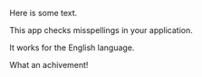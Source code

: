 Here is some text.

This app checks misspellings in your application.

It works for the English language.

What an achivement!
